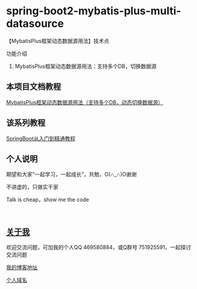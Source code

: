 # spring-boot2-mybatis-plus-multi-datasource

【MybatisPlus框架动态数据源用法】技术点

功能介绍

1. MybatisPlus框架动态数据源用法：支持多个DB，切换数据源

## 本项目文档教程

[MybatisPlus框架动态数据源用法（支持多个DB，动态切换数据源）](https://hemin.blog.csdn.net/article/details/105145250)

## 该系列教程

[SpringBoot从入门到精通教程](https://blog.csdn.net/hemin1003/column/info/40170)

## 个人说明

期望和大家”一起学习，一起成长“，共勉，O(∩_∩)O谢谢

不讲虚的，只做实干家

Talk is cheap，show me the code

<br/>


## [关于我](http://heminit.com/about/)

欢迎交流问题，可加我的个人QQ 469580884，或Q群号 751925591，一起探讨交流问题

[我的博客地址](http://blog.csdn.net/hemin1003)

[个人域名](http://heminit.com)
